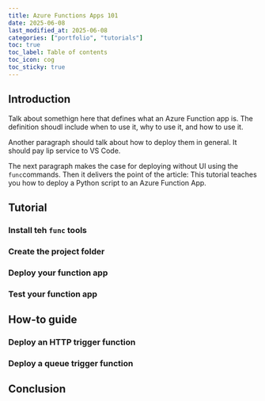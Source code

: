 ```yaml
---
title: Azure Functions Apps 101
date: 2025-06-08
last_modified_at: 2025-06-08
categories: ["portfolio", "tutorials"]
toc: true
toc_label: Table of contents
toc_icon: cog
toc_sticky: true
---
```


## Introduction

Talk about somethign here that defines what an Azure Function app is. The definition shoudl include when to use it, why to use it, and how to use it.

Another paragraph should talk about how to deploy them in general. It should pay lip service to VS Code.

The next paragraph makes the case for deploying without UI using the `func`commands. Then it delivers the point of the article: This tutorial teaches you how to deploy a Python script to an Azure Function App.

## Tutorial

### Install teh `func` tools

### Create the project folder

### Deploy your function app

### Test your function app

## How-to guide

### Deploy an HTTP trigger function

### Deploy a queue trigger function

## Conclusion
